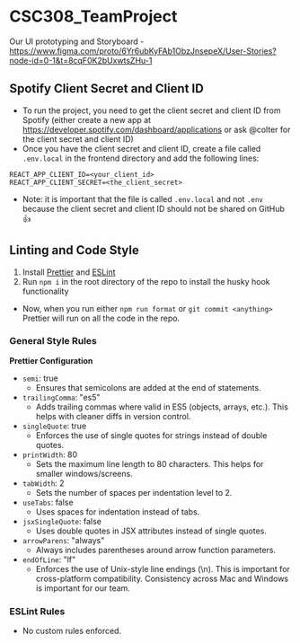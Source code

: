 # CSC308_TeamProject

Our UI prototyping and Storyboard - https://www.figma.com/proto/6Yr6ubKyFAb1ObzJnsepeX/User-Stories?node-id=0-1&t=8cqF0K2bUxwtsZHu-1

## Spotify Client Secret and Client ID
- To run the project, you need to get the client secret and client ID from Spotify (either create a new app at https://developer.spotify.com/dashboard/applications or ask @colter for the client secret and client ID)
- Once you have the client secret and client ID, create a file called `.env.local` in the frontend directory and add the following lines:
```
REACT_APP_CLIENT_ID=<your_client_id>
REACT_APP_CLIENT_SECRET=<the_client_secret>
```
- Note: it is important that the file is called `.env.local` and not `.env` because the client secret and client ID should not be shared on GitHub 👍

## Linting and Code Style
1. Install [Prettier](https://marketplace.visualstudio.com/items?itemName=esbenp.prettier-vscode) and [ESLint](https://marketplace.visualstudio.com/items?itemName=dbaeumer.vscode-eslint)
2. Run `npm i` in the root directory of the repo to install the husky hook functionality
  - Now, when you run either `npm run format` or `git commit <anything>` Prettier will run on all the code in the repo.

### General Style Rules
**Prettier Configuration**
- `semi`: true
  - Ensures that semicolons are added at the end of statements.
- `trailingComma`: "es5"
  - Adds trailing commas where valid in ES5 (objects, arrays, etc.). This helps with cleaner diffs in version control.
- `singleQuote`: true
  - Enforces the use of single quotes for strings instead of double quotes.
- `printWidth`: 80
  - Sets the maximum line length to 80 characters. This helps for smaller windows/screens.
- `tabWidth`: 2
  - Sets the number of spaces per indentation level to 2.
- `useTabs`: false
  - Uses spaces for indentation instead of tabs.
- `jsxSingleQuote`: false
  - Uses double quotes in JSX attributes instead of single quotes.
- `arrowParens`: "always"
  - Always includes parentheses around arrow function parameters.
- `endOfLine`: "lf"
  - Enforces the use of Unix-style line endings (\n). This is important for cross-platform compatibility. Consistency across Mac and Windows is important for our team.
 
### ESLint Rules
- No custom rules enforced.
